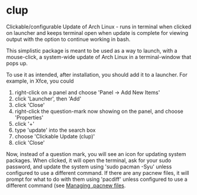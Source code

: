 clup
====

Clickable/configurable Update of Arch Linux - runs in terminal when clicked on launcher and keeps terminal open when update is complete for viewing output with the option to continue working in bash.

This simplistic package is meant to be used as a way to launch, with a mouse-click, a system-wide update of Arch Linux in a terminal-window that pops up.

To use it as intended, after installation, you should add it to a launcher. For example, in Xfce, you could

1. right-click on a panel and choose 'Panel -> Add New Items'
1. click 'Launcher', then 'Add'
1. click 'Close'
1. right-click the question-mark now showing on the panel, and choose 'Properties'
1. click '+'
1. type 'update' into the search box
1. choose 'Clickable Update (clup)'
1. click 'Close'

Now, instead of a question mark, you will see an icon for updating system packages. When clicked, it will open the terminal, ask for your sudo password, and update the system using 'sudo pacman -Syu' unless configured to use a different command. If there are any pacnew files, it will prompt for what to do with them using 'pacdiff' unless configured to use a different command (see [Managing .pacnew files](https://wiki.archlinux.org/index.php/Pacnew_and_Pacsave_files#Managing_.pacnew_files).
